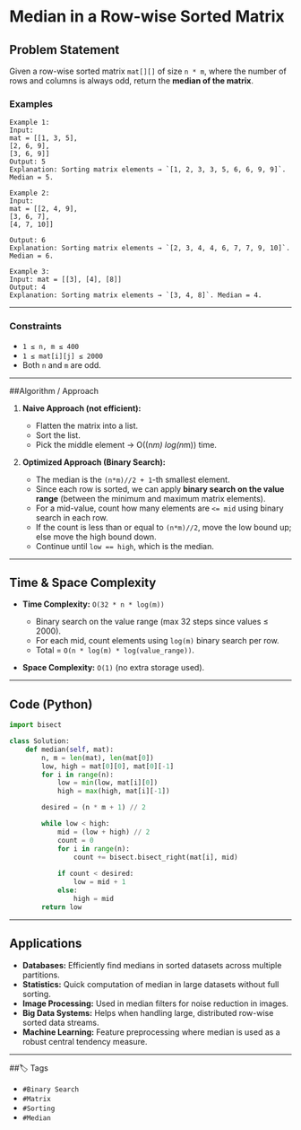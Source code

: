 # Median in a Row-wise Sorted Matrix  

## Problem Statement  
Given a row-wise sorted matrix `mat[][]` of size `n * m`, where the number of rows and columns is always odd, return the **median of the matrix**.  

### Examples  
```text
Example 1:
Input:  
mat = [[1, 3, 5],
[2, 6, 9],
[3, 6, 9]]
Output: 5
Explanation: Sorting matrix elements → `[1, 2, 3, 3, 5, 6, 6, 9, 9]`. Median = 5.  

Example 2:
Input:  
mat = [[2, 4, 9],
[3, 6, 7],
[4, 7, 10]]

Output: 6
Explanation: Sorting matrix elements → `[2, 3, 4, 4, 6, 7, 7, 9, 10]`. Median = 6.  

Example 3: 
Input: mat = [[3], [4], [8]]
Output: 4
Explanation: Sorting matrix elements → `[3, 4, 8]`. Median = 4.  
```
---
### Constraints  
- `1 ≤ n, m ≤ 400`  
- `1 ≤ mat[i][j] ≤ 2000`  
- Both `n` and `m` are odd.  

---

##Algorithm / Approach  

1. **Naive Approach (not efficient):**  
   - Flatten the matrix into a list.  
   - Sort the list.  
   - Pick the middle element → O((n*m) log(n*m)) time.  

2. **Optimized Approach (Binary Search):**  
   - The median is the `(n*m)//2 + 1`-th smallest element.  
   - Since each row is sorted, we can apply **binary search on the value range** (between the minimum and maximum matrix elements).  
   - For a mid-value, count how many elements are `<= mid` using binary search in each row.  
   - If the count is less than or equal to `(n*m)//2`, move the low bound up; else move the high bound down.  
   - Continue until `low == high`, which is the median.  

---

## Time & Space Complexity  

- **Time Complexity:** `O(32 * n * log(m))`  
  - Binary search on the value range (max 32 steps since values ≤ 2000).  
  - For each mid, count elements using `log(m)` binary search per row.  
  - Total = `O(n * log(m) * log(value_range))`.  

- **Space Complexity:** `O(1)` (no extra storage used).  

---

## Code (Python)  

```python
import bisect

class Solution:
    def median(self, mat):
        n, m = len(mat), len(mat[0])
        low, high = mat[0][0], mat[0][-1]
        for i in range(n):
            low = min(low, mat[i][0])
            high = max(high, mat[i][-1])

        desired = (n * m + 1) // 2

        while low < high:
            mid = (low + high) // 2
            count = 0
            for i in range(n):
                count += bisect.bisect_right(mat[i], mid)
            
            if count < desired:
                low = mid + 1
            else:
                high = mid
        return low
```
---

## Applications  

- **Databases:** Efficiently find medians in sorted datasets across multiple partitions.  
- **Statistics:** Quick computation of median in large datasets without full sorting.  
- **Image Processing:** Used in median filters for noise reduction in images.  
- **Big Data Systems:** Helps when handling large, distributed row-wise sorted data streams.  
- **Machine Learning:** Feature preprocessing where median is used as a robust central tendency measure.  
---
##🏷️ Tags  

- `#Binary Search ` 
- `#Matrix`  
- `#Sorting`  
- `#Median`  
